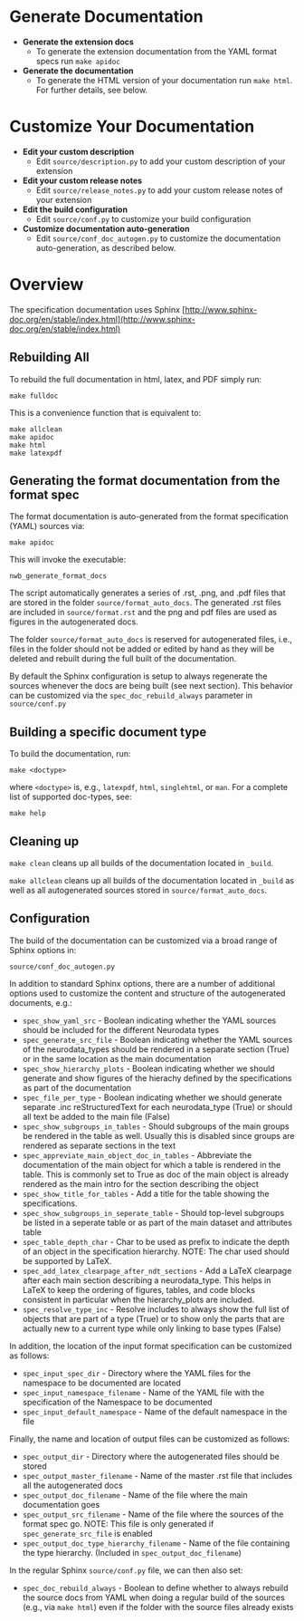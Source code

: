 
# Generate Documentation

* **Generate the extension docs**
  * To generate the extension documentation from the YAML format specs run ``make apidoc``
* **Generate the documentation**
  * To generate the HTML version of your documentation run ``make html``. For further details, see below.

# Customize Your Documentation

* **Edit your custom description**
  * Edit ``source/description.py`` to add your custom description of your extension
* **Edit your custom release notes**
  * Edit ``source/release_notes.py`` to add your custom release notes of your extension
* **Edit the build configuration**
  * Edit ``source/conf.py`` to customize your build configuration
* **Customize documentation auto-generation**
  * Edit ``source/conf_doc_autogen.py`` to customize the documentation auto-generation, as described below.


# Overview

The specification documentation uses Sphinx [http://www.sphinx-doc.org/en/stable/index.html](http://www.sphinx-doc.org/en/stable/index.html)

## Rebuilding All

To rebuild the full documentation in html, latex, and PDF simply run:

```
make fulldoc
```

This is a convenience function that is equivalent to:

```
make allclean
make apidoc
make html
make latexpdf
```

## Generating the format documentation from the format spec

The format documentation is auto-generated from the format specification (YAML) sources via:

```
make apidoc
```

This will invoke the executable:

```
nwb_generate_format_docs
```

The script automatically generates a series of .rst, .png, and .pdf files that are stored in the folder `source/format_auto_docs`. The generated .rst files are included in `source/format.rst` and the png and pdf files are used as figures in the autogenerated docs.

The folder `source/format_auto_docs` is reserved for autogenerated files, i.e., files in the folder should not be added or edited by hand as they will be deleted and rebuilt during the full built of the documentation.

By default the Sphinx configuration is setup to always regenerate the sources whenever the docs are being built (see next section). This behavior can be customized via the `spec_doc_rebuild_always` parameter in `source/conf.py`

## Building a specific document type

To build the documentation, run:

```
make <doctype>
```

where `<doctype>` is, e.g., `latexpdf`, `html`, `singlehtml`, or `man`. For a complete list of supported doc-types, see:

```
make help
```

## Cleaning up

`make clean` cleans up all builds of the documentation located in `_build`.

`make allclean` cleans up all builds of the documentation located in `_build` as well as all autogenerated sources stored in `source/format_auto_docs`.

## Configuration

The build of the documentation can be customized via a broad range of Sphinx options in:

`source/conf_doc_autogen.py`

In addition to standard Sphinx options, there are a number of additional options used to customize the content and structure of the autogenerated documents, e.g.:

* `spec_show_yaml_src` - Boolean indicating whether the YAML sources should be included for the different Neurodata types
* `spec_generate_src_file` - Boolean indicating whether the YAML sources of the neurodata_types should be rendered in a separate section (True) or in the same location as the main documentation
* `spec_show_hierarchy_plots` - Boolean indicating whether we should generate and show figures of the hierachy defined by the specifications as part of the documentation
* `spec_file_per_type` - Boolean indicating whether we should generate separate .inc reStructuredText for each neurodata_type (True)
or should all text be added to the main file (False)
* `spec_show_subgroups_in_tables` - Should subgroups of the main groups be rendered in the table as well. Usually this is disabled since groups are rendered as separate sections in the text
* `spec_appreviate_main_object_doc_in_tables` - Abbreviate the documentation of the main object for which a table is rendered in the table. This is commonly set to True as doc of the main object is already rendered as the main intro for the section describing the object
* `spec_show_title_for_tables` - Add a title for the table showing the specifications.
* `spec_show_subgroups_in_seperate_table` - Should top-level subgroups be listed in a seperate table or as part of the main dataset and attributes table
* `spec_table_depth_char` - Char to be used as prefix to indicate the depth of an object in the specification hierarchy. NOTE: The char used should be supported by LaTeX.
* `spec_add_latex_clearpage_after_ndt_sections` - Add a LaTeX clearpage after each main section describing a neurodata_type. This helps in LaTeX to keep the ordering of figures, tables, and code blocks consistent in particular when the hierarchy_plots are included.
* `spec_resolve_type_inc` - Resolve includes to always show the full list of objects that are part of a type (True) or to show only the parts that are actually new to a current type while only linking to base types (False)

In addition, the location of the input format specification can be customized as follows:

* `spec_input_spec_dir` - Directory where the YAML files for the namespace to be documented are located
* `spec_input_namespace_filename` - Name of the YAML file with the specification of the Namespace to be documented
* `spec_input_default_namespace` - Name of the default namespace in the file

Finally, the name and location of output files can be customized as follows:

* `spec_output_dir` - Directory where the autogenerated files should be stored
* `spec_output_master_filename` - Name of the master .rst file that includes all the autogenerated docs
* `spec_output_doc_filename` - Name of the file where the main documentation goes
* `spec_output_src_filename` - Name of the file where the sources of the format spec go. NOTE: This file is only generated if `spec_generate_src_file` is enabled
* `spec_output_doc_type_hierarchy_filename` - Name of the file containing the type hierarchy. (Included in `spec_output_doc_filename`)

In the regular Sphinx `source/conf.py` file, we can then also set:

* `spec_doc_rebuild_always` - Boolean to define whether to always rebuild the source docs from YAML when doing a regular build of the sources (e.g., via `make html`) even if the folder with the source files already exists
